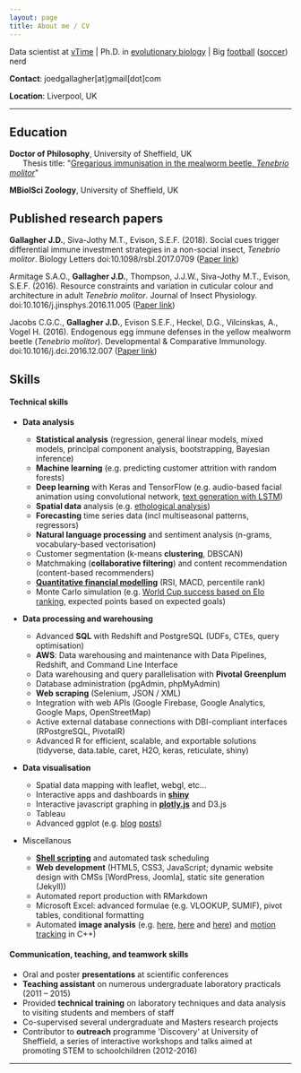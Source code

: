 ```yaml
---
layout: page
title: About me / CV
---
```


Data scientist at [vTime](https://vtime.net/) | Ph.D. in [evolutionary biology](http://etheses.whiterose.ac.uk/12275/) | Big [football](jogall.github.io) ([soccer](https://github.com/JoGall/soccermatics)) nerd

**Contact**: joedgallagher[at]gmail[dot]com

**Location**: Liverpool, UK

______

Education
---------

**Doctor of Philosophy**, University of Sheffield, UK  
&nbsp;&nbsp;&nbsp;&nbsp;&nbsp;&nbsp;Thesis title: "[Gregarious immunisation in the mealworm beetle, *Tenebrio molitor*](http://etheses.whiterose.ac.uk/12275/)"

**MBiolSci Zoology**, University of Sheffield, UK


Published research papers
---------

**Gallagher J.D.**, Siva-Jothy M.T., Evison, S.E.F. (2018). Social cues trigger differential immune investment strategies in a non-social insect, *Tenebrio molitor*. Biology Letters doi:10.1098/rsbl.2017.0709 ([Paper link](https://www.researchgate.net/publication/323011170_Social_cues_trigger_differential_immune_investment_strategies_in_a_non-social_insect_Tenebrio_molitor))

Armitage S.A.O., **Gallagher J.D.**, Thompson, J.J.W., Siva-Jothy M.T., Evison, S.E.F. (2016). Resource constraints and variation in cuticular colour and architecture in adult *Tenebrio molitor*. Journal of Insect Physiology. doi:10.1016/j.jinsphys.2016.11.005 ([Paper link](https://www.researchgate.net/publication/310394762_Cuticular_colour_reflects_underlying_architecture_and_is_affected_by_a_limiting_resource))

Jacobs C.G.C., **Gallagher J.D.**, Evison S.E.F., Heckel, D.G., Vilcinskas, A., Vogel H. (2016). Endogenous egg immune defenses in the yellow mealworm beetle (*Tenebrio molitor*). Developmental & Comparative Immunology. doi:10.1016/j.dci.2016.12.007 ([Paper link](https://www.researchgate.net/publication/311993256_Endogenous_egg_immune_defenses_in_the_yellow_mealworm_beetle_Tenebrio_molitor))


Skills
---------

#### Technical skills

* **Data analysis**
    * **Statistical analysis** (regression, general linear models, mixed models, principal component analysis, bootstrapping, Bayesian inference)
    * **Machine learning** (e.g. predicting customer attrition with random forests)
    * **Deep learning** with Keras and TensorFlow (e.g. audio-based facial animation using convolutional network, [text generation with LSTM](https://github.com/JoGall/shiny-apps/tree/master/kanyAI))
    * **Spatial data** analysis (e.g. [ethological analysis](https://github.com/JoGall/rubitrail))
    * **Forecasting** time series data (incl multiseasonal patterns, regressors)
    * **Natural language processing** and sentiment analysis (n-grams, vocabulary-based vectorisation)
    * Customer segmentation (k-means **clustering**, DBSCAN)
    * Matchmaking (**collaborative filtering**) and content recommendation (content-based recommenders)
    * [**Quantitative financial modelling**](https://github.com/JoGall/quantdb) (RSI, MACD, percentile rank)
    * Monte Carlo simulation (e.g. [World Cup success based on Elo ranking](https://github.com/JoGall/world-cup-sim/blob/master/funs.R), expected points based on expected goals)
    
* **Data processing and warehousing**
    * Advanced **SQL** with Redshift and PostgreSQL (UDFs, CTEs, query optimisation)
    * **AWS**: Data warehousing and maintenance with Data Pipelines, Redshift, and Command Line Interface
    * Data warehousing and query parallelisation with **Pivotal Greenplum**
    * Database administration (pgAdmin, phpMyAdmin)
    * **Web scraping** (Selenium, JSON / XML)
    * Integration with web APIs (Google Firebase, Google Analytics, Google Maps, OpenStreetMap)
    * Active external database connections with DBI-compliant interfaces (RPostgreSQL, PivotalR)
    * Advanced R for efficient, scalable, and exportable solutions (tidyverse, data.table, caret, H2O, keras, reticulate, shiny)
    
* **Data visualisation**
    * Spatial data mapping with leaflet, webgl, etc...
    * Interactive apps and dashboards in [**shiny**](https://jdgallagher.shinyapps.io/seasonStats/)
    * Interactive javascript graphing in [**plotly.js**](https://plot.ly/~jogal) and D3.js
    * Tableau
    * Advanced ggplot (e.g. [blog](https://jogall.github.io/2017-05-24-final-gameweek-extravaganzas/) [posts](https://jogall.github.io/2017-08-04-robin-hood-teams/))

* Miscellanous
    * [**Shell scripting**](https://github.com/JoGall/quantdb) and automated task scheduling
    * **Web development** (HTML5, CSS3, JavaScript; dynamic website design with CMSs [WordPress, Joomla], static site generation (Jekyll))
    * Automated report production with RMarkdown
    * Microsoft Excel: advanced formulae (e.g. VLOOKUP, SUMIF), pivot tables, conditional formatting
    * Automated **image analysis** (e.g. [here](https://github.com/JoGall/nylon-encapsulation), [here](https://github.com/JoGall/ladybird-spots) and [here](https://github.com/JoGall/cuticular-melanisation)) and [motion tracking](https://sourceforge.net/projects/ubitrail/) in C++)

#### Communication, teaching, and teamwork skills
* Oral and poster **presentations** at scientific conferences
* **Teaching assistant** on numerous undergraduate laboratory practicals
(2011 – 2015)
* Provided **technical training** on laboratory techniques and data analysis to visiting students and members of staff
* Co-supervised several undergraduate and Masters research projects
* Contributor to **outreach** programme 'Discovery' at University of Sheffield, a series of interactive workshops and talks aimed at promoting STEM to schoolchildren (2012-2016)

------------
